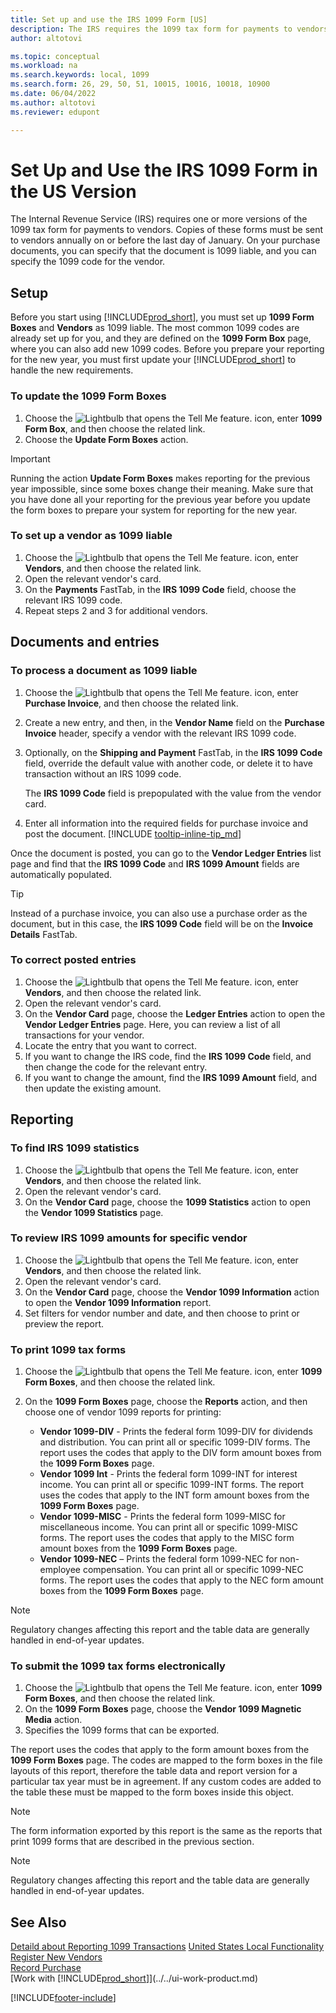 ```yaml
---
title: Set up and use the IRS 1099 Form [US]
description: The IRS requires the 1099 tax form for payments to vendors and you can specify a purchase document is 1099 liable and specify the 1099 code for the vendor.
author: altotovi

ms.topic: conceptual
ms.workload: na
ms.search.keywords: local, 1099
ms.search.form: 26, 29, 50, 51, 10015, 10016, 10018, 10900
ms.date: 06/04/2022
ms.author: altotovi
ms.reviewer: edupont

---
```


# Set Up and Use the IRS 1099 Form in the US Version

The Internal Revenue Service (IRS) requires one or more versions of the 1099 tax form for payments to vendors. Copies of these forms must be sent to vendors annually on or before the last day of January. On your purchase documents, you can specify that the document is 1099 liable, and you can specify the 1099 code for the vendor.

## Setup

Before you start using [!INCLUDE[prod_short](../../includes/prod_short.md)], you must set up **1099 Form Boxes** and **Vendors** as 1099 liable. The most common 1099 codes are already set up for you, and they are defined on the **1099 Form Box** page, where you can also add new 1099 codes. Before you prepare your reporting for the new year, you must first update your [!INCLUDE[prod_short](../../includes/prod_short.md)] to handle the new requirements.

### To update the 1099 Form Boxes

1. Choose the ![Lightbulb that opens the Tell Me feature.](../../../media/ui-search/search_small.png "Tell me what you want to do") icon, enter **1099 Form Box**, and then choose the related link.
2. Choose the **Update Form Boxes** action.  

> [!IMPORTANT]
> Running the action **Update Form Boxes** makes reporting for the previous year impossible, since some boxes change their meaning. Make sure that you have done all your reporting for the previous year before you update the form boxes to prepare your system for reporting for the new year.

### To set up a vendor as 1099 liable

1. Choose the ![Lightbulb that opens the Tell Me feature.](../../../media/ui-search/search_small.png "Tell me what you want to do") icon, enter **Vendors**, and then choose the related link.
2. Open the relevant vendor's card.
3. On the **Payments** FastTab, in the **IRS 1099 Code** field, choose the relevant IRS 1099 code.
4. Repeat steps 2 and 3 for additional vendors.  

## Documents and entries

### To process a document as 1099 liable

1. Choose the ![Lightbulb that opens the Tell Me feature.](../../../media/ui-search/search_small.png "Tell me what you want to do") icon, enter **Purchase Invoice**, and then choose the related link.
2. Create a new entry, and then, in the **Vendor Name** field on the **Purchase Invoice** header, specify a vendor with the relevant IRS 1099 code.
3. Optionally, on the **Shipping and Payment** FastTab, in the **IRS 1099 Code** field, override the default value with another code, or delete it to have transaction without an IRS 1099 code.

    The **IRS 1099 Code** field is prepopulated with the value from the vendor card.  
4. Enter all information into the required fields for purchase invoice and post the document. [!INCLUDE [tooltip-inline-tip_md](../../includes/tooltip-inline-tip_md.md)]

Once the document is posted, you can go to the **Vendor Ledger Entries** list page and find that the **IRS 1099 Code** and **IRS 1099 Amount** fields are automatically populated.  

> [!TIP]
> Instead of a purchase invoice, you can also use a purchase order as the document, but in this case, the **IRS 1099 Code** field will be on the **Invoice Details** FastTab.

### To correct posted entries

1. Choose the ![Lightbulb that opens the Tell Me feature.](../../../media/ui-search/search_small.png "Tell me what you want to do") icon, enter **Vendors**, and then choose the related link.
2. Open the relevant vendor's card.
3. On the **Vendor Card** page, choose the **Ledger Entries** action to open the **Vendor Ledger Entries** page. Here, you can review a list of all transactions for your vendor.  
4. Locate the entry that you want to correct.  
5. If you want to change the IRS code, find the **IRS 1099 Code** field, and then change the code for the relevant entry.  
6. If you want to change the amount, find the **IRS 1099 Amount** field, and then update the existing amount.  

## Reporting

### To find IRS 1099 statistics

1. Choose the ![Lightbulb that opens the Tell Me feature.](../../../media/ui-search/search_small.png "Tell me what you want to do") icon, enter **Vendors**, and then choose the related link.
2. Open the relevant vendor's card.
3. On the **Vendor Card** page, choose the **1099 Statistics** action to open the **Vendor 1099 Statistics** page.

### To review IRS 1099 amounts for specific vendor

1. Choose the ![Lightbulb that opens the Tell Me feature.](../../../media/ui-search/search_small.png "Tell me what you want to do") icon, enter **Vendors**, and then choose the related link.
2. Open the relevant vendor's card.
3. On the **Vendor Card** page, choose the **Vendor 1099 Information** action to open the **Vendor 1099 Information** report.  
4. Set filters for vendor number and date, and then choose to print or preview the report.

### To print 1099 tax forms

1. Choose the ![Lightbulb that opens the Tell Me feature.](../../../media/ui-search/search_small.png "Tell me what you want to do") icon, enter **1099 Form Boxes**, and then choose the related link.
2. On the **1099 Form Boxes** page, choose the **Reports** action, and then choose one of vendor 1099 reports for printing:

    - **Vendor 1099-DIV** - Prints the federal form 1099-DIV for dividends and distribution. You can print all or specific 1099-DIV forms. The report uses the codes that apply to the DIV form amount boxes from the **1099 Form Boxes** page.
    - **Vendor 1099 Int** - Prints the federal form 1099-INT for interest income. You can print all or specific 1099-INT forms. The report uses the codes that apply to the INT form amount boxes from the **1099 Form Boxes** page.
   - **Vendor 1099-MISC** - Prints the federal form 1099-MISC for miscellaneous income. You can print all or specific 1099-MISC forms. The report uses the codes that apply to the MISC form amount boxes from the **1099 Form Boxes** page.
   - **Vendor 1099-NEC** – Prints the federal form 1099-NEC for non-employee compensation. You can print all or specific 1099-NEC forms. The report uses the codes that apply to the NEC form amount boxes from the **1099 Form Boxes** page.


> [!NOTE]
> Regulatory changes affecting this report and the table data are generally handled in end-of-year updates.

### To submit the 1099 tax forms electronically

1. Choose the ![Lightbulb that opens the Tell Me feature.](../../../media/ui-search/search_small.png "Tell me what you want to do") icon, enter **1099 Form Boxes**, and then choose the related link.
2. On the **1099 Form Boxes** page, choose the **Vendor 1099 Magnetic Media** action.
3. Specifies the 1099 forms that can be exported.

The report uses the codes that apply to the form amount boxes from the **1099 Form Boxes** page. The codes are mapped to the form boxes in the file layouts of this report, therefore the table data and report version for a particular tax year must be in agreement. If any custom codes are added to the table these must be mapped to the form boxes inside this object.

> [!NOTE]
> The form information exported by this report is the same as the reports that print 1099 forms that are described in the previous section.

> [!NOTE]
> Regulatory changes affecting this report and the table data are generally handled in end-of-year updates.


## See Also

[Detaild about Reporting 1099 Transactions](tax-1099.md)
[United States Local Functionality](united-states-local-functionality.md)  
[Register New Vendors](../../purchasing-how-register-new-vendors.md)  
[Record Purchase](../../purchasing-how-record-purchases.md)  
[Work with [!INCLUDE[prod_short](../../includes/prod_short.md)]](../../ui-work-product.md)  


[!INCLUDE[footer-include](../../includes/footer-banner.md)]

